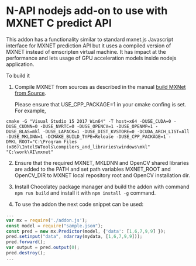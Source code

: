 # N-API nodejs add-on to use with MXNET  C predict API

This addon has a functionality similar to standard mxnet.js Javascript interface for MXNET prediction API but it uses a  compiled version of MXNET instead of emscripten virtual machine. It has impact at the performance and lets usage of GPU acceleration models inside nodejs application.

To build it 

1. Compile MXNET from sources as described in the manual
[build MXNet from Source](https://mxnet.incubator.apache.org/versions/master/install/build_from_source.html). 

    Please ensure  that USE_CPP_PACKAGE=1 in your cmake confing is set. For example, 
```
cmake -G "Visual Studio 15 2017 Win64" -T host=x64 -DUSE_CUDA=0 -DUSE_CUDNN=0 -DUSE_NVRTC=0 -DUSE_OPENCV=1 -DUSE_OPENMP=1 -DUSE_BLAS=mkl -DUSE_LAPACK=1 -DUSE_DIST_KVSTORE=0 -DCUDA_ARCH_LIST=All -DUSE_MKLDNN=1 -DCMAKE_BUILD_TYPE=Release -DUSE_CPP_PACKAGE=1 -DMKL_ROOT="C:\Program Files (x86)\IntelSWTools\compilers_and_libraries\windows\mkl" "C:\work\AI\mxnet"
```

2. Ensure that the required MXNET, MKLDNN and OpenCV shared libraries are added to the PATH and set path variables MXNET_ROOT and OpenCV_DIR to MXNET local repository root and OpenCV installation dir.

4. Install Chocolatey package manager and build the addon with command ```npm run build``` and install it with ```npm install -g``` command.

5. To use the addon the next code snippet can be used:

```javascript
...
var mx = require('./addon.js');
const model = require("sample.json");
const pred = new mx.Predictor(model, {'data': [1,6,7,9,9] });
pred.setinput("data", ndarray(mydata, [1,6,7,9,9]));
pred.forward();
var output = pred.output(0);
pred.destroy();
...
```
